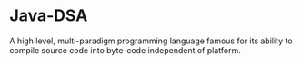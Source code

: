 # Java-DSA

A high level, multi-paradigm programming language famous for its ability to compile source code into byte-code independent of platform.